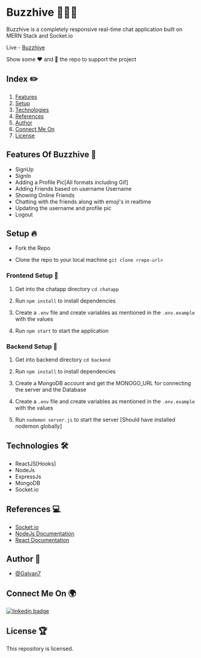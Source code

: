# Buzzhive 👨🏻‍💻 

Buzzhive is a completely responsive real-time chat application built on MERN Stack and Socket.io

Live - [Buzzhive](https://buzzhive.onrender.com/) <br/>


Show some ❤️ and 🌟 the repo to support the project

## Index ✏️

1. [Features](#features-of-Buzzhive-🚀)
2. [Setup](#setup-🔥)
3. [Technologies](#technologies-🛠)
4. [References](#references-💻)
5. [Author](#author-📝)
6. [Connect Me On](#connect-me-on-🌍)
7. [License](#license-🏆)

## Features Of Buzzhive 🚀

- SignUp
- SignIn
- Adding a Profile Pic[All formats including Gif]
- Adding Friends based on username Username
- Showing Online Friends
- Chatting with the friends along with emoji's in realtime 
- Updating the username and profile pic
- Logout

## Setup 🔥

- Fork the Repo

- Clone the repo to your local machine 
`git clone <repo-url>`

### Frontend Setup 🍧

1. Get into the chatapp directory
    `cd chatapp`

2. Run `npm install` to install dependencies

3. Create a `.env` file and create variables as mentioned in the `.env.example` with the values

4. Run `npm start` to start the application

### Backend Setup 🍿

1. Get into backend directory `cd backend`

2. Run `npm install` to install dependencies

3. Create a MongoDB account and get the MONOGO_URL for connecting the server and the Database

4. Create a `.env` file and create variables as mentioned in the `.env.example` with the values

5. Run `nodemon server.js` to start the server [Should have installed nodemon globally]

## Technologies 🛠

- ReactJS[Hooks]
- NodeJs
- ExpressJs
- MongoDB
- Socket.io

## References 💻

- [Socket.io](https://socket.io/)
- [NodeJs Documentation](https://nodejs.org/en/docs/)
- [React Documentation](https://reactjs.org/docs/getting-started.html)

## Author 📝

- [@Galvan7](https://github.com/Galvan7)

## Connect Me On 🌍 

[![linkedin badge](https://img.shields.io/badge/linkedin-AmanGoswami-0077b5?style=social&logo=linkedin)](https://www.linkedin.com/in/amangoswamiofc/)

## License 🏆

This repository is licensed.